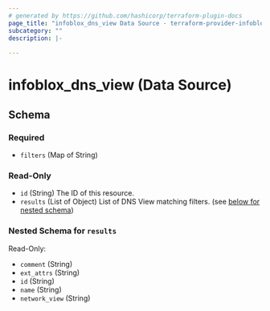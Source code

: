 ```yaml
---
# generated by https://github.com/hashicorp/terraform-plugin-docs
page_title: "infoblox_dns_view Data Source - terraform-provider-infoblox"
subcategory: ""
description: |-
  
---
```


# infoblox_dns_view (Data Source)





<!-- schema generated by tfplugindocs -->
## Schema

### Required

- `filters` (Map of String)

### Read-Only

- `id` (String) The ID of this resource.
- `results` (List of Object) List of DNS View matching filters. (see [below for nested schema](#nestedatt--results))

<a id="nestedatt--results"></a>
### Nested Schema for `results`

Read-Only:

- `comment` (String)
- `ext_attrs` (String)
- `id` (String)
- `name` (String)
- `network_view` (String)
